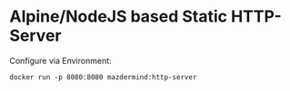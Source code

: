 Alpine/NodeJS based Static HTTP-Server
======================================

Configure via Environment:
```
docker run -p 8080:8080 mazdermind:http-server
```
